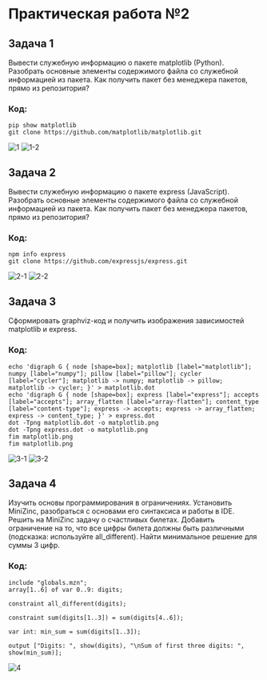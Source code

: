 # Практическая работа №2
## Задача 1
Вывести служебную информацию о пакете matplotlib (Python). Разобрать основные элементы содержимого файла со служебной информацией из пакета. Как получить пакет без менеджера пакетов, прямо из репозитория?
### Код: 
```
pip show matplotlib
git clone https://github.com/matplotlib/matplotlib.git
```

![1](https://github.com/user-attachments/assets/3426c033-9f42-43cc-b347-dffded741ef9)
![1-2](https://github.com/user-attachments/assets/2bef146f-f153-4def-badf-e3217e540881)

## Задача 2
Вывести служебную информацию о пакете express (JavaScript). Разобрать основные элементы содержимого файла со служебной информацией из пакета. Как получить пакет без менеджера пакетов, прямо из репозитория?
### Код:
```
npm info express
git clone https://github.com/expressjs/express.git
```

![2-1](https://github.com/user-attachments/assets/39823d80-e2ca-4282-9dc4-9bc066a0361f)
![2-2](https://github.com/user-attachments/assets/ff8d9dbc-3863-4b54-896c-ed9f09fda9f9)



## Задача 3
Сформировать graphviz-код и получить изображения зависимостей matplotlib и express.
### Код:
```
echo 'digraph G { node [shape=box]; matplotlib [label="matplotlib"]; numpy [label="numpy"]; pillow [label="pillow"]; cycler [label="cycler"]; matplotlib -> numpy; matplotlib -> pillow; matplotlib -> cycler; }' > matplotlib.dot
echo 'digraph G { node [shape=box]; express [label="express"]; accepts [label="accepts"]; array_flatten [label="array-flatten"]; content_type [label="content-type"]; express -> accepts; express -> array_flatten; express -> content_type; }' > express.dot
dot -Tpng matplotlib.dot -o matplotlib.png
dot -Tpng express.dot -o matplotlib.png
fim matplotlib.png
fim matplotlib.png
```

![3-1](https://github.com/user-attachments/assets/646f2729-390f-47d1-ad00-6186aedd4267)
![3-2](https://github.com/user-attachments/assets/86294142-4438-4d45-8265-5ee53cdd3f27)



## Задача 4
Изучить основы программирования в ограничениях. Установить MiniZinc, разобраться с основами его синтаксиса и работы в IDE.
Решить на MiniZinc задачу о счастливых билетах. Добавить ограничение на то, что все цифры билета должны быть различными (подсказка: используйте all_different). Найти минимальное решение для суммы 3 цифр.
### Код:
```
include "globals.mzn";
array[1..6] of var 0..9: digits;

constraint all_different(digits);

constraint sum(digits[1..3]) = sum(digits[4..6]);

var int: min_sum = sum(digits[1..3]);

output ["Digits: ", show(digits), "\nSum of first three digits: ", show(min_sum)];
```
![4](https://github.com/user-attachments/assets/859dac6b-eaf4-4c04-908c-1665323c775a)
